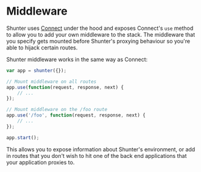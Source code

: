# Middleware

Shunter uses [Connect](https://github.com/senchalabs/connect) under the hood and exposes Connect's `use` method to allow you to add your own middleware to the stack. The middleware that you specify gets mounted before Shunter's proxying behaviour so you're able to hijack certain routes.

Shunter middleware works in the same way as Connect:

```js
var app = shunter({});

// Mount middleware on all routes
app.use(function(request, response, next) {
	// ...
});

// Mount middleware on the /foo route
app.use('/foo', function(request, response, next) {
	// ...
});

app.start();
```

This allows you to expose information about Shunter's environment, or add in routes that you don't wish to hit one of the back end applications that your application proxies to.
